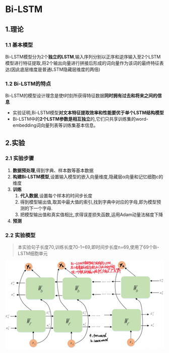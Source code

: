 # Bi-LSTM

## 1.理论

### 1.1 基本模型

Bi-LSTM模型分为2个**独立的LSTM**,输入序列分别以正序和逆序输入至2个LSTM模型进行特征提取,将2个输出向量进行拼接后形成的词向量作为该词的最终特征表达(因此底层维度是普通LSTM隐藏层维度的两倍)

### 1.2 Bi-LSTM的特点

Bi-LSTM的模型设计理念是使t时刻所获得特征数据**同时拥有过去和将来之间的信息**

- 实验证明,Bi-LSTM模型**对文本特征提取效率和性能要优于单个LSTM结构模型**
- Bi-LSTM中的**2个LSTM参数是相互独立**的,它们只共享训练集的word-embedding词向量列表等训练集基本信息。

## 2.实验

### 2.1 实验步骤

1) **数据预处理**,得到字典、样本数等基本数据
2) **构建Bi-LSTM模型**,设置输入模型的嵌入向量维度,隐藏层α向量和记忆细胞c的维度
3) **训练**
   1) **代入数据**,设置每个样本的时间步长度
   2) 得到模型输出值,取其中最大值的索引,找到字典中对应的字母,即为模型预测的下一个字母.
   3) 把模型输出值和真实值相比,求得误差损失函数,运用Adam动量法梯度下降
4) **预测**

### 2.2 实验模型

> 本实验句子长度70,训练长度70-1=69,即时间步长度n=69,使用了69个Bi-LSTM细胞单元

![ ](img/BiLSTM-Structure.png)
